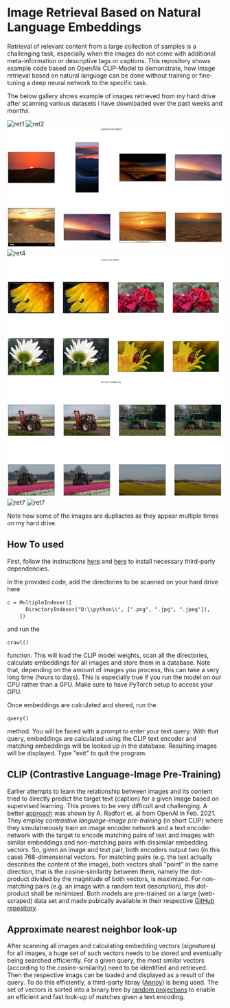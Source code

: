 # Image Retrieval Based on Natural Language Embeddings
Retrieval of relevant content from a large collection of samples is a challenging task, especially when the images do not come with additional meta-information or descriptive tags or captions. This repository shows example code based on OpenAIs CLIP-Model to demonstrate, how image retrieval based on natural language can be done without training or fine-tuning a deep neural network to the specific task.

The below gallery shows example of images retrieved from my hard drive after scanning various datasets i have downloaded over the past weeks and months.

![ret1](retrieval1.PNG)
![ret2](retrieval2.PNG)
![ret3](retrieval3.PNG)
![ret4](retrieval4.PNG)
![ret5](retrieval5.PNG)
![ret6](retrieval6.PNG)
![ret7](retrieval7.PNG)
![ret7](retrieval8.PNG)

Note how some of the images are dupliactes as they appear multiple times on my hard drive. 

## How To used
First, follow the instructions [here](https://github.com/openai/CLIP) and [here](https://github.com/spotify/annoy) to install necessary third-party dependencies. 

In the provided code, add the directories to be scanned on your hard drive here

    c = MultipleIndexer([
          DirectoryIndexer("D:\\python\\", [".png", ".jpg", ".jpeg"]),
        ])

and run the 

    crawl()

function. This will load the CLIP model weights, scan all the directories, calculate embeddings for all images and store them in a database. Note that, depending on the amount of images you process, this can take a very long time (hours to days). This is especially true if you run the model on our CPU rather than a GPU. Make sure to have PyTorch setup to access your GPU. 

Once embeddings are calculated and stored, run the

    query()

method. You will be faced with a prompt to enter your text query. With that query, embeddings are calculated using the CLIP text encoder and matching embeddings will be looked up in the database. Resulting images will be displayed. Type "exit" to quit the program. 

## CLIP (Contrastive Language-Image Pre-Training)
Earlier attempts to learn the relationship between images and its content tried to directly predict the target text (caption) for a given image based on supervised learning. This proves to be very difficult and challenging. A better [approach](https://arxiv.org/pdf/2103.00020.pdf) was shown by A. Radfort et. al from OpenAI in Feb. 2021. They employ *contrastive language-image pre-training* (in short CLIP) where they simulatneously train an image encoder network and a text encoder network with the target to encode matching pairs of text and images with similar embeddings and non-matching pairs with dissimilar embedding vectors. So, given an image and text pair, both encoders output two (in this case) 768-dimensional vectors. For matching pairs (e.g. the text actually describes the content of the image), both vectors shall "point" in the same direction, that is the cosine-similarity between them, namely the dot-product divided by the magnitude of both vectors, is maximized. For non-matching pairs (e.g. an image with a random text description), this dot-product shall be minimized. Both models are pre-trained on a large (web-scraped) data set and made pubically available in their respective [GitHub repository](https://github.com/openai/CLIP). 

## Approximate nearest neighbor look-up
After scanning all images and calculating embedding vectors (signatures) for all images, a huge set of such vectors needs to be stored and eventually being searched efficiently. For a given query, the most similar vectors (according to the cosine-similarity) need to be identified and retrieved. Then the respective imags can be loaded and displayed as a result of the query. To do this efficiently, a third-party libray ([Annoy](https://github.com/spotify/annoy)) is being used. The set of vectors is sorted into a binary tree by [random projections](https://en.wikipedia.org/wiki/Locality-sensitive_hashing#Random_projection) to enable an efficient and fast look-up of matches given a text encoding.

